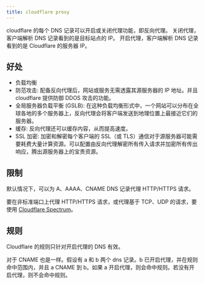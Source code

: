 ```yaml
---
title: cloudflare proxy
---
```



cloudflare 的每个 DNS 记录可以开启或关闭代理功能，即反向代理。
关闭代理，客户端解析 DNS 记录看到的是目标站点的 IP。
开启代理，客户端解析 DNS 记录看到的是 Cloudflare 的服务器 IP。

## 好处

- 负载均衡
- 防范攻击: 配备反向代理后，网站或服务无需透露其源服务器的 IP 地址。并且 cloudflare 提供防御 DDOS 攻击的功能。
- 全局服务器负载平衡 (GSLB): 在这种负载均衡形式中，一个网站可以分布在全球各地的多个服务器上，反向代理会将客户端发送到地理位置上最接近它们的服务器。
- 缓存: 反向代理还可以缓存内容，从而提高速度。
- SSL 加密: 加密和解密每个客户端的 SSL（或 TLS）通信对于源服务器可能需要耗费大量计算资源。可以配置由反向代理解密所有传入请求并加密所有传出响应，腾出源服务器上的宝贵资源。

## 限制

默认情况下，可以为 A、AAAA、CNAME DNS 记录代理 HTTP/HTTPS 请求。

要在非标准端口上代理 HTTP/HTTPS 请求，或代理基于 TCP、UDP 的请求，要使用 [Cloudflare Spectrum](https://www.cloudflare.com/zh-cn/application-services/products/cloudflare-spectrum/)。

## 规则

Cloudflare 的规则只针对开启代理的 DNS 有效。

对于 CNAME 也是一样。假设有 a 和 b 两个 dns 记录。b 已开启代理，并在规则命中范围内，并且 a CNAME 到 b。如果 a 开启代理，则会命中规则。若没有开启代理，则不会命中规则。
